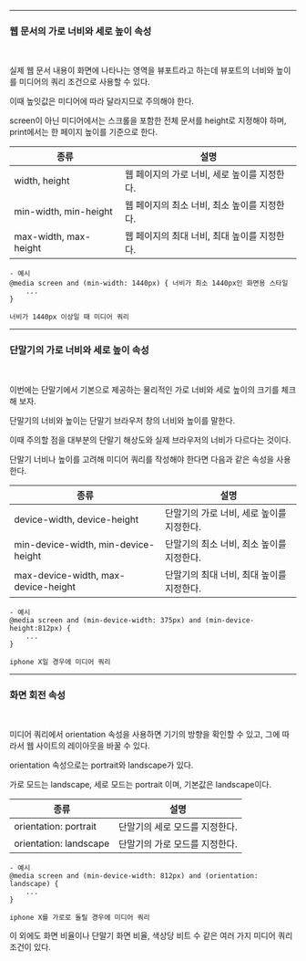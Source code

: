 ***
### 웹 문서의 가로 너비와 세로 높이 속성

<br>

실제 웹 문서 내용이 화면에 나타나는 영역을 뷰포트라고 하는데 뷰포트의 너비와 높이를 미디어의 쿼리 조건으로 사용할 수 있다.

이때 높잇값은 미디어에 따라 달라지므로 주의해야 한다.

screen이 아닌 미디어에서는 스크롤을 포함한 전체 문서를 height로 지정해야 하며, print에서는 한 페이지 높이를 기준으로 한다.


|종류|설명|
|----|----|
|width, height|웹 페이지의 가로 너비, 세로 높이를 지정한다.|
|min-width, min-height|웹 페이지의 최소 너비, 최소 높이를 지정한다.|
|max-width, max-height|웹 페이지의 최대 너비, 최대 높이를 지정한다.|

    - 예시
    @media screen and (min-width: 1440px) { 너비가 최소 1440px인 화면용 스타일
        ...
    }

    너비가 1440px 이상일 때 미디어 쿼리

***
### 단말기의 가로 너비와 세로 높이 속성

<br>

이번에는 단말기에서 기본으로 제공하는 물리적인 가로 너비와 세로 높이의 크기를 체크해 보자.

단말기의 너비와 높이는 단말기 브라우저 창의 너비와 높이를 말한다.

이때 주의할 점을 대부분의 단말기 해상도와 실제 브라우저의 너비가 다르다는 것이다.

단말기 너비나 높이를 고려해 미디어 쿼리를 작성해야 한다면 다음과 같은 속성을 사용한다.

|종류|설명|
|----|----|
|device-width, device-height|단말기의 가로 너비, 세로 높이를 지정한다.|
|min-device-width, min-device-height|단말기의 최소 너비, 최소 높이를 지정한다.|
|max-device-width, max-device-height|단말기의 최대 너비, 최대 높이를 지정한다.|

    - 예시
    @media screen and (min-device-width: 375px) and (min-device-height:812px) {
        ...
    }

    iphone X일 경우에 미디어 쿼리

***
### 화면 회전 속성

<br>

미디어 쿼리에서 orientation 속성을 사용하면 기기의 방향을 확인할 수 있고, 그에 따라서 웹 사이트의 레이아웃을 바꿀 수 있다.

orientation 속성으로는 portrait와 landscape가 있다.

가로 모드는 landscape, 세로 모드는 portrait 이며, 기본값은 landscape이다.

|종류|설명|
|----|----|
|orientation: portrait|단말기의 세로 모드를 지정한다.|
|orientation: landscape|단말기의 가로 모드를 지정한다.|

    - 예시
    @media screen and (min-device-width: 812px) and (orientation: landscape) {
        ...
    }

    iphone X를 가로로 돌릴 경우에 미디어 쿼리

이 외에도 화면 비율이나 단말기 화면 비율, 색상당 비트 수 같은 여러 가지 미디어 쿼리 조건이 있다.